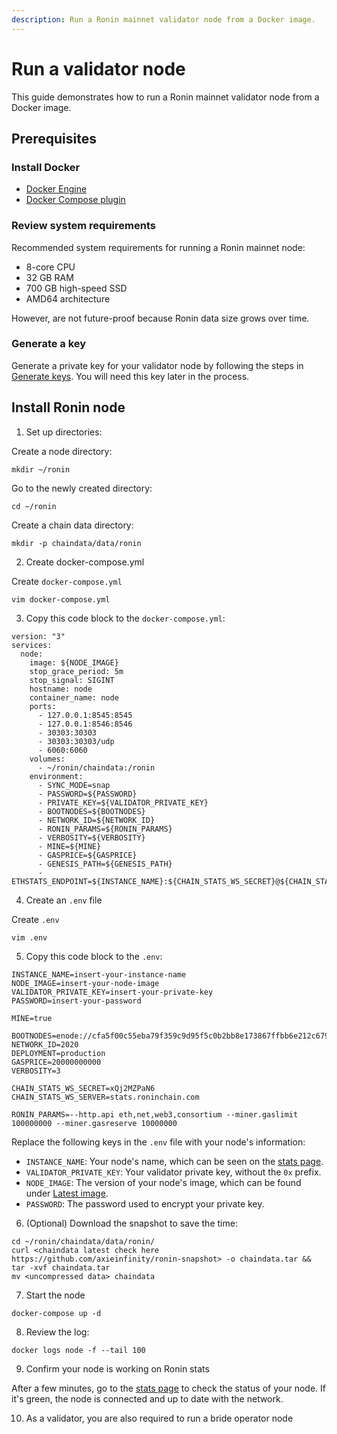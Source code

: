 ```yaml
---
description: Run a Ronin mainnet validator node from a Docker image.
---
```


# Run a validator node
This guide demonstrates how to run a Ronin mainnet validator node from a Docker image.

## Prerequisites
### Install Docker
* [Docker Engine](https://docs.docker.com/engine/install/)
* [Docker Compose plugin](https://docs.docker.com/compose/install/)

### Review system requirements
Recommended system requirements for running a Ronin mainnet node:
* 8-core CPU
* 32 GB RAM
* 700 GB high-speed SSD
* AMD64 architecture

However, are not future-proof because Ronin data size grows over time.
### Generate a key
Generate a private key for your validator node by following the steps in [Generate keys](/docs/node-operators/generate-keys). You will need this key later in the process.

## Install Ronin node 
1. Set up directories:

Create a node directory:

```
mkdir ~/ronin
```

Go to the newly created directory:

```
cd ~/ronin
```

Create a chain data directory:

```
mkdir -p chaindata/data/ronin
```

2. Create docker-compose.yml

Create `docker-compose.yml` 

```
vim docker-compose.yml
```

3. Copy this code block to the `docker-compose.yml`:

```
version: "3"
services:
  node:
    image: ${NODE_IMAGE}
    stop_grace_period: 5m
    stop_signal: SIGINT
    hostname: node
    container_name: node
    ports:
      - 127.0.0.1:8545:8545
      - 127.0.0.1:8546:8546
      - 30303:30303
      - 30303:30303/udp
      - 6060:6060
    volumes:
      - ~/ronin/chaindata:/ronin
    environment:
      - SYNC_MODE=snap
      - PASSWORD=${PASSWORD}
      - PRIVATE_KEY=${VALIDATOR_PRIVATE_KEY}
      - BOOTNODES=${BOOTNODES}
      - NETWORK_ID=${NETWORK_ID}
      - RONIN_PARAMS=${RONIN_PARAMS}
      - VERBOSITY=${VERBOSITY}
      - MINE=${MINE}
      - GASPRICE=${GASPRICE}
      - GENESIS_PATH=${GENESIS_PATH}
      - ETHSTATS_ENDPOINT=${INSTANCE_NAME}:${CHAIN_STATS_WS_SECRET}@${CHAIN_STATS_WS_SERVER}:443
```

4. Create an `.env` file

Create `.env`
```
vim .env
```

5. Copy this code block to the `.env`: 

```
INSTANCE_NAME=insert-your-instance-name
NODE_IMAGE=insert-your-node-image
VALIDATOR_PRIVATE_KEY=insert-your-private-key
PASSWORD=insert-your-password

MINE=true

BOOTNODES=enode://cfa5f00c55eba79f359c9d95f5c0b2bb8e173867ffbb6e212c6799a52918502519e56650970e34caf1cd17418d4da46c3243588578886c3b4f8c42d1934bf108@104.198.242.88:30303,enode://f500391c41906a1dae249df084a3d1659fe602db671730b2778316114a5f7df44a0c6864a8dfffdc380fc81c6965dd911338e0e2591eb78a506857015d166250@34.135.18.26:30303,enode://fc7b8ceafe16e6f79ab2da3e73d0a3163d0c28efe0778863102f8f27758986fe28c1540a9a0bbdff29ab93ad1c5803462efe6c98165bbb404d9d099a55f1d2c9@130.211.208.201:30303
NETWORK_ID=2020
DEPLOYMENT=production
GASPRICE=20000000000
VERBOSITY=3

CHAIN_STATS_WS_SECRET=xQj2MZPaN6
CHAIN_STATS_WS_SERVER=stats.roninchain.com

RONIN_PARAMS=--http.api eth,net,web3,consortium --miner.gaslimit 100000000 --miner.gasreserve 10000000
```

Replace the following keys in the `.env` file with your node's information:
* `INSTANCE_NAME`: Your node's name, which can be seen on the [stats page](https://stats.roninchain.com/).
* `VALIDATOR_PRIVATE_KEY`: Your validator private key, without the `0x` prefix.
* `NODE_IMAGE`: The version of your node's image, which can be found under [Latest image](/docs/node-operators/upgrade#latest-image).
* `PASSWORD`: The password used to encrypt your private key.

6. (Optional) Download the snapshot to save the time:

```
cd ~/ronin/chaindata/data/ronin/
curl <chaindata latest check here https://github.com/axieinfinity/ronin-snapshot> -o chaindata.tar && tar -xvf chaindata.tar
mv <uncompressed data> chaindata
```

7. Start the node

```
docker-compose up -d
```

8. Review the log:

```
docker logs node -f --tail 100
```

9. Confirm your node is working on Ronin stats

After a few minutes, go to the [stats page](https://stats.roninchain.com/) to
check the status of your node. If it's green, the node is connected and up to
date with the network.

10. As a validator, you are also required to run a bride operator node
